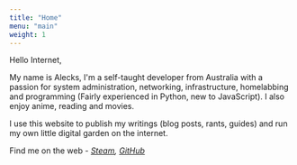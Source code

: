 ```yaml
---
title: "Home"
menu: "main"
weight: 1
---
```

Hello Internet, 

My name is Alecks, I'm a self-taught developer from Australia with a passion for system administration, networking, infrastructure, homelabbing and programming (Fairly experienced in Python, new to JavaScript). I also enjoy anime, reading and movies.

I use this website to publish my writings (blog posts, rants, guides) and run my own little digital garden on the internet.

Find me on the web - *[Steam](https://steamcommunity.com/profiles/76561199121598457/), [GitHub](https://github.com/Alecks20)*